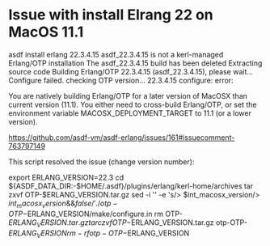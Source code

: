 # Issue with install Elrang 22 on MacOS 11.1

 asdf install erlang 22.3.4.15
 asdf_22.3.4.15 is not a kerl-managed Erlang/OTP installation
 The asdf_22.3.4.15 build has been deleted
 Extracting source code
 Building Erlang/OTP 22.3.4.15 (asdf_22.3.4.15), please wait...
 Configure failed.
 checking OTP version... 22.3.4.15
 configure: error:

You are natively building Erlang/OTP for a later version of MacOSX
than current version (11.1). You either need to
cross-build Erlang/OTP, or set the environment variable
 MACOSX_DEPLOYMENT_TARGET to 11.1 (or a lower version).

 https://github.com/asdf-vm/asdf-erlang/issues/161#issuecomment-763797149

This script resolved the issue (change version number):

export ERLANG_VERSION=22.3
cd ${ASDF_DATA_DIR:-$HOME/.asdf}/plugins/erlang/kerl-home/archives
tar zxvf OTP-$ERLANG_VERSION.tar.gz
sed -i '' -e 's/> $int_macosx_version/> $int_macosx_version \&\& false/' ./otp-OTP-$ERLANG_VERSION/make/configure.in
rm OTP-$ERLANG_VERSION.tar.gz
tar czvf OTP-$ERLANG_VERSION.tar.gz otp-OTP-$ERLANG_VERSION
rm -rf otp-OTP-$ERLANG_VERSION
